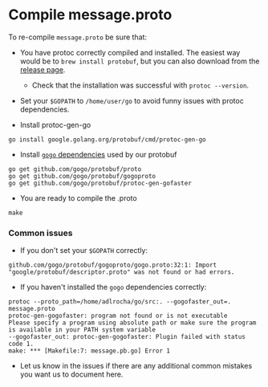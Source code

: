 # Compile message.proto
To re-compile `message.proto` be sure that:

* You have protoc correctly compiled and installed. The easiest way would be to `brew install protobuf`, but you can also download from the [release page](https://github.com/protocolbuffers/protobuf/releases/tag/v3.13.0).
    * Check that the installation was successful with `protoc --version`.

* Set your `$GOPATH` to `/home/user/go` to avoid funny issues with protoc dependencies.

*  Install protoc-gen-go
```
go install google.golang.org/protobuf/cmd/protoc-gen-go
```

* Install [`gogo` dependencies](https://github.com/gogo/protobuf) used by our protobuf
```
go get github.com/gogo/protobuf/proto
go get github.com/gogo/protobuf/gogoproto
go get github.com/gogo/protobuf/protoc-gen-gofaster
```

* You are ready to compile the .proto
```
make
```

### Common issues
* If you don't set your `$GOPATH` correctly:
```
github.com/gogo/protobuf/gogoproto/gogo.proto:32:1: Import "google/protobuf/descriptor.proto" was not found or had errors.
```

* If you haven't installed the `gogo` dependencies correctly:
```
protoc --proto_path=/home/adlrocha/go/src:. --gogofaster_out=. message.proto
protoc-gen-gogofaster: program not found or is not executable
Please specify a program using absolute path or make sure the program is available in your PATH system variable
--gogofaster_out: protoc-gen-gogofaster: Plugin failed with status code 1.
make: *** [Makefile:7: message.pb.go] Error 1
```

* Let us know in the issues if there are any additional common mistakes you want us to document here.